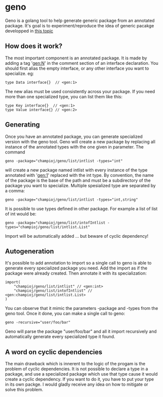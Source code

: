 geno
====

Geno is a golang tool to help generate generic package from an annotated package.
It's goal is to experiment/reproduce the idea of generic pacakge developped in [this topic](https://groups.google.com/forum/#!searchin/golang-nuts/generic/golang-nuts/7G2CrXNhDI0/C-bAdXdbe9kJ)

How does it work?
-----------------

The most important component is an annotated package. It is made by adding a tag '<gen:N>' in the comment section of an interface declaration. 
You should first alias the empty interface, or any other interface you want to specialize.
eg:

    type Data interface{}  // <gen:1>
  
The new alias must be used consistently across your package.
If you need more than one specialized type, you can list them like this:

    type Key interface{}  // <gen:1>
    type Value interface{} // <gen:2>
    
Generating
----------

Once you have an annotated package, you can generate specialized version with the geno tool.
Geno will create a new package by replacing all instance of the annotated types with the one given in parameter.
The command

    geno -package="champioj/geno/list/intlist -types="int"
    
will create a new package named intlist with every instance of the type annotated with '<gen:1>' replaced with the int type. By convention, the name of the package is the base of the path and must be a subdirectory of the package you want to specialize.
Multiple spesialized type are separated by a comma:

    geno -package="champioj/geno/list/intlist -types="int,string"
    
It is possible to use types defined in other package. For example a list of list of int would be:

    geno -package="champioj/geno/list/intofIntlist -types="champioj/geno/list/intlist.List"
    
Import will be automatically added ... but beware of cyclic dependency!

Autogeneration
--------------

It's possible to add annotation to import so a single call to geno is able to generate every specialized package you need.
Add the import as if the package were already created. Then annotate it with its specialization:

    import(
        "champioj/geno/list/intlist" // <gen:int>
        "champioj/geno/list/intofIntlist" // <gen:champioj/geno/list/intlist.List>
    )
    
You can observe that it mimic the parameters -package and -types from the geno tool.
Once it done, you can make a single call to geno:

    geno -recursive="user/foo/bar"
    
Geno will parse the package "user/foo/bar" and all it import recursively and automatically generate every specialized type it found.

A word on cyclic dependencies
---------

The main drawback which is innerent to the logic of the progam is the problem of cyclic dependencies.
It is not possible to declare a type in a package, and use a specialized package which use that type cause it would create a cyclic dependency. If you want to do it, you have to put your type in its own packge.
I would gladly receive any idea on how to mitigate or solve this problem.


